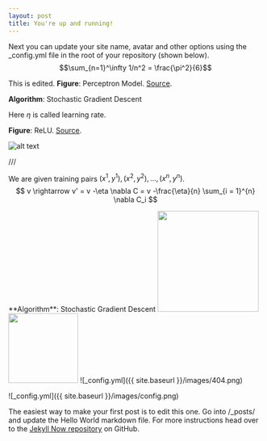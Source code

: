 ```yaml
---
layout: post
title: You're up and running!
---
```


Next you can update your site name, avatar and other options using the _config.yml file in the root of your repository (shown below).
$$\sum_{n=1}^\infty 1/n^2 = \frac{\pi^2}{6}$$

This is edited.
**Figure**: Perceptron Model. [Source](http://neuralnetworksanddeeplearning.com/chap1.html).

**Algorithm**: Stochastic Gradient Descent

Here $\eta$ is called learning rate. 

**Figure**: ReLU. [Source](http://neuralnetworksanddeeplearning.com/chap3.html).


![alt text](https://github.com/bluesky314/bluesky314.github.io/blob/master/images/Fig2.3.png?raw=true "Fig2.3")


///

We are given training pairs $(x^1, y^1), (x^2, y^2), \ldots, (x^n, y^n)$.
$$ v \rightarrow v' = v -\eta \nabla C = v -\frac{\eta}{n} \sum_{i = 1}^{n} \nabla C_i $$

<span class="marginnote">
    **Algorithm**: Stochastic Gradient Descent
</span>

<img src="https://github.com/bluesky314/bluesky314.github.io/blob/master/images/Fig2.3.png?raw=true" width="200" height="200" />



<img src='/images/config.png' height="138">
![_config.yml]({{ site.baseurl }}/images/404.png)

![_config.yml]({{ site.baseurl }}/images/config.png)

The easiest way to make your first post is to edit this one. Go into /_posts/ and update the Hello World markdown file. For more instructions head over to the [Jekyll Now repository](https://github.com/barryclark/jekyll-now) on GitHub.
